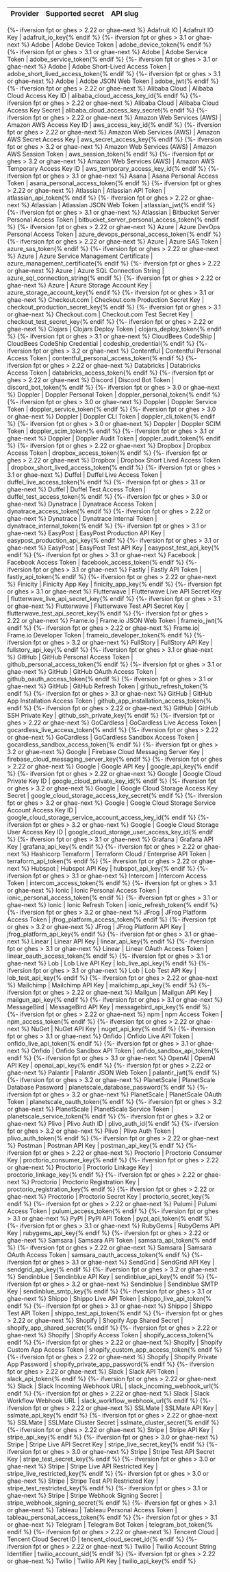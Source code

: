Provider | Supported secret | API slug
--- | --- | ---
{%- ifversion fpt or ghes > 2.22 or ghae-next %}
Adafruit IO | Adafruit IO Key | adafruit_io_key{% endif %}
{%- ifversion fpt or ghes > 3.1 or ghae-next %}
Adobe | Adobe Device Token | adobe_device_token{% endif %}
{%- ifversion fpt or ghes > 3.1 or ghae-next %}
Adobe | Adobe Service Token | adobe_service_token{% endif %}
{%- ifversion fpt or ghes > 3.1 or ghae-next %}
Adobe | Adobe Short-Lived Access Token | adobe_short_lived_access_token{% endif %}
{%- ifversion fpt or ghes > 3.1 or ghae-next %}
Adobe | Adobe JSON Web Token | adobe_jwt{% endif %}
{%- ifversion fpt or ghes > 2.22 or ghae-next %}
Alibaba Cloud | Alibaba Cloud Access Key ID | alibaba_cloud_access_key_id{% endif %}
{%- ifversion fpt or ghes > 2.22 or ghae-next %}
Alibaba Cloud | Alibaba Cloud Access Key Secret | alibaba_cloud_access_key_secret{% endif %}
{%- ifversion fpt or ghes > 2.22 or ghae-next %}
Amazon Web Services (AWS) | Amazon AWS Access Key ID | aws_access_key_id{% endif %}
{%- ifversion fpt or ghes > 2.22 or ghae-next %}
Amazon Web Services (AWS) | Amazon AWS Secret Access Key | aws_secret_access_key{% endif %}
{%- ifversion fpt or ghes > 3.2 or ghae-next %}
Amazon Web Services (AWS) | Amazon AWS Session Token | aws_session_token{% endif %}
{%- ifversion fpt or ghes > 3.2 or ghae-next %}
Amazon Web Services (AWS) | Amazon AWS Temporary Access Key ID | aws_temporary_access_key_id{% endif %}
{%- ifversion fpt or ghes > 3.1 or ghae-next %}
Asana | Asana Personal Access Token | asana_personal_access_token{% endif %}
{%- ifversion fpt or ghes > 2.22 or ghae-next %}
Atlassian | Atlassian API Token | atlassian_api_token{% endif %}
{%- ifversion fpt or ghes > 2.22 or ghae-next %}
Atlassian | Atlassian JSON Web Token | atlassian_jwt{% endif %}
{%- ifversion fpt or ghes > 3.1 or ghae-next %}
Atlassian | Bitbucket Server Personal Access Token | bitbucket_server_personal_access_token{% endif %}
{%- ifversion fpt or ghes > 2.22 or ghae-next %}
Azure | Azure DevOps Personal Access Token | azure_devops_personal_access_token{% endif %}
{%- ifversion fpt or ghes > 2.22 or ghae-next %}
Azure | Azure SAS Token | azure_sas_token{% endif %}
{%- ifversion fpt or ghes > 2.22 or ghae-next %}
Azure | Azure Service Management Certificate | azure_management_certificate{% endif %}
{%- ifversion fpt or ghes > 2.22 or ghae-next %}
Azure | Azure SQL Connection String | azure_sql_connection_string{% endif %}
{%- ifversion fpt or ghes > 2.22 or ghae-next %}
Azure | Azure Storage Account Key | azure_storage_account_key{% endif %}
{%- ifversion fpt or ghes > 3.1 or ghae-next %}
Checkout.com | Checkout.com Production Secret Key | checkout_production_secret_key{% endif %}
{%- ifversion fpt or ghes > 3.1 or ghae-next %}
Checkout.com | Checkout.com Test Secret Key | checkout_test_secret_key{% endif %}
{%- ifversion fpt or ghes > 2.22 or ghae-next %}
Clojars | Clojars Deploy Token | clojars_deploy_token{% endif %}
{%- ifversion fpt or ghes > 3.1 or ghae-next %}
CloudBees CodeShip | CloudBees CodeShip Credential | codeship_credential{% endif %}
{%- ifversion fpt or ghes > 3.2 or ghae-next %}
Contentful | Contentful Personal Access Token | contentful_personal_access_token{% endif %}
{%- ifversion fpt or ghes > 2.22 or ghae-next %}
Databricks | Databricks Access Token | databricks_access_token{% endif %}
{%- ifversion fpt or ghes > 2.22 or ghae-next %}
Discord | Discord Bot Token | discord_bot_token{% endif %}
{%- ifversion fpt or ghes > 3.0 or ghae-next %}
Doppler | Doppler Personal Token | doppler_personal_token{% endif %}
{%- ifversion fpt or ghes > 3.0 or ghae-next %}
Doppler | Doppler Service Token | doppler_service_token{% endif %}
{%- ifversion fpt or ghes > 3.0 or ghae-next %}
Doppler | Doppler CLI Token | doppler_cli_token{% endif %}
{%- ifversion fpt or ghes > 3.0 or ghae-next %}
Doppler | Doppler SCIM Token | doppler_scim_token{% endif %}
{%- ifversion fpt or ghes > 3.1 or ghae-next %}
Doppler | Doppler Audit Token | doppler_audit_token{% endif %}
{%- ifversion fpt or ghes > 2.22 or ghae-next %}
Dropbox | Dropbox Access Token | dropbox_access_token{% endif %}
{%- ifversion fpt or ghes > 2.22 or ghae-next %}
Dropbox | Dropbox Short Lived Access Token | dropbox_short_lived_access_token{% endif %}
{%- ifversion fpt or ghes > 3.1 or ghae-next %}
Duffel | Duffel Live Access Token | duffel_live_access_token{% endif %}
{%- ifversion fpt or ghes > 3.1 or ghae-next %}
Duffel | Duffel Test Access Token | duffel_test_access_token{% endif %}
{%- ifversion fpt or ghes > 3.0 or ghae-next %}
Dynatrace | Dynatrace Access Token | dynatrace_access_token{% endif %}
{%- ifversion fpt or ghes > 2.22 or ghae-next %}
Dynatrace | Dynatrace Internal Token | dynatrace_internal_token{% endif %}
{%- ifversion fpt or ghes > 3.1 or ghae-next %}
EasyPost | EasyPost Production API Key | easypost_production_api_key{% endif %}
{%- ifversion fpt or ghes > 3.1 or ghae-next %}
EasyPost | EasyPost Test API Key | easypost_test_api_key{% endif %}
{%- ifversion fpt or ghes > 3.1 or ghae-next %}
Facebook | Facebook Access Token | facebook_access_token{% endif %}
{%- ifversion fpt or ghes > 3.1 or ghae-next %}
Fastly | Fastly API Token | fastly_api_token{% endif %}
{%- ifversion fpt or ghes > 2.22 or ghae-next %}
Finicity | Finicity App Key | finicity_app_key{% endif %}
{%- ifversion fpt or ghes > 3.1 or ghae-next %}
Flutterwave | Flutterwave Live API Secret Key | flutterwave_live_api_secret_key{% endif %}
{%- ifversion fpt or ghes > 3.1 or ghae-next %}
Flutterwave | Flutterwave Test API Secret Key | flutterwave_test_api_secret_key{% endif %}
{%- ifversion fpt or ghes > 2.22 or ghae-next %}
Frame.io | Frame.io JSON Web Token | frameio_jwt{% endif %}
{%- ifversion fpt or ghes > 2.22 or ghae-next %}
Frame.io| Frame.io Developer Token | frameio_developer_token{% endif %}
{%- ifversion fpt or ghes > 3.2 or ghae-next %}
FullStory | FullStory API Key | fullstory_api_key{% endif %}
{%- ifversion fpt or ghes > 3.1 or ghae-next %}
GitHub | GitHub Personal Access Token | github_personal_access_token{% endif %}
{%- ifversion fpt or ghes > 3.1 or ghae-next %}
GitHub | GitHub OAuth Access Token | github_oauth_access_token{% endif %}
{%- ifversion fpt or ghes > 3.1 or ghae-next %}
GitHub | GitHub Refresh Token | github_refresh_token{% endif %}
{%- ifversion fpt or ghes > 3.1 or ghae-next %}
GitHub | GitHub App Installation Access Token | github_app_installation_access_token{% endif %}
{%- ifversion fpt or ghes > 2.22 or ghae-next %}
GitHub | GitHub SSH Private Key | github_ssh_private_key{% endif %}
{%- ifversion fpt or ghes > 2.22 or ghae-next %}
GoCardless | GoCardless Live Access Token | gocardless_live_access_token{% endif %}
{%- ifversion fpt or ghes > 2.22 or ghae-next %}
GoCardless | GoCardless Sandbox Access Token | gocardless_sandbox_access_token{% endif %}
{%- ifversion fpt or ghes > 3.2 or ghae-next %}
Google | Firebase Cloud Messaging Server Key | firebase_cloud_messaging_server_key{% endif %}
{%- ifversion fpt or ghes > 2.22 or ghae-next %}
Google | Google API Key | google_api_key{% endif %}
{%- ifversion fpt or ghes > 2.22 or ghae-next %}
Google | Google Cloud Private Key ID | google_cloud_private_key_id{% endif %}
{%- ifversion fpt or ghes > 3.2 or ghae-next %}
Google | Google Cloud Storage Access Key Secret | google_cloud_storage_access_key_secret{% endif %}
{%- ifversion fpt or ghes > 3.2 or ghae-next %}
Google | Google Cloud Storage Service Account Access Key ID | google_cloud_storage_service_account_access_key_id{% endif %}
{%- ifversion fpt or ghes > 3.2 or ghae-next %}
Google | Google Cloud Storage User Access Key ID | google_cloud_storage_user_access_key_id{% endif %}
{%- ifversion fpt or ghes > 3.1 or ghae-next %}
Grafana | Grafana API Key | grafana_api_key{% endif %}
{%- ifversion fpt or ghes > 2.22 or ghae-next %}
Hashicorp Terraform | Terraform Cloud / Enterprise API Token | terraform_api_token{% endif %}
{%- ifversion fpt or ghes > 2.22 or ghae-next %}
Hubspot | Hubspot API Key | hubspot_api_key{% endif %}
{%- ifversion fpt or ghes > 3.1 or ghae-next %}
Intercom | Intercom Access Token | intercom_access_token{% endif %}
{%- ifversion fpt or ghes > 3.1 or ghae-next %}
Ionic | Ionic Personal Access Token | ionic_personal_access_token{% endif %}
{%- ifversion fpt or ghes > 3.1 or ghae-next %}
Ionic | Ionic Refresh Token | ionic_refresh_token{% endif %}
{%- ifversion fpt or ghes > 3.2 or ghae-next %}
JFrog | JFrog Platform Access Token | jfrog_platform_access_token{% endif %}
{%- ifversion fpt or ghes > 3.2 or ghae-next %}
JFrog | JFrog Platform API Key | jfrog_platform_api_key{% endif %}
{%- ifversion fpt or ghes > 3.1 or ghae-next %}
Linear | Linear API Key | linear_api_key{% endif %}
{%- ifversion fpt or ghes > 3.1 or ghae-next %}
Linear | Linear OAuth Access Token | linear_oauth_access_token{% endif %}
{%- ifversion fpt or ghes > 3.1 or ghae-next %}
Lob | Lob Live API Key | lob_live_api_key{% endif %}
{%- ifversion fpt or ghes > 3.1 or ghae-next %}
Lob | Lob Test API Key | lob_test_api_key{% endif %}
{%- ifversion fpt or ghes > 2.22 or ghae-next %}
Mailchimp | Mailchimp API Key | mailchimp_api_key{% endif %}
{%- ifversion fpt or ghes > 2.22 or ghae-next %}
Mailgun | Mailgun API Key | mailgun_api_key{% endif %}
{%- ifversion fpt or ghes > 3.1 or ghae-next %}
MessageBird | MessageBird API Key | messagebird_api_key{% endif %}
{%- ifversion fpt or ghes > 2.22 or ghae-next %}
npm | npm Access Token | npm_access_token{% endif %}
{%- ifversion fpt or ghes > 2.22 or ghae-next %}
NuGet | NuGet API Key | nuget_api_key{% endif %}
{%- ifversion fpt or ghes > 3.1 or ghae-next %}
Onfido | Onfido Live API Token | onfido_live_api_token{% endif %}
{%- ifversion fpt or ghes > 3.1 or ghae-next %}
Onfido | Onfido Sandbox API Token | onfido_sandbox_api_token{% endif %}
{%- ifversion fpt or ghes > 3.1 or ghae-next %}
OpenAI | OpenAI API Key | openai_api_key{% endif %}
{%- ifversion fpt or ghes > 2.22 or ghae-next %}
Palantir | Palantir JSON Web Token | palantir_jwt{% endif %}
{%- ifversion fpt or ghes > 3.2 or ghae-next %}
PlanetScale | PlanetScale Database Password | planetscale_database_password{% endif %}
{%- ifversion fpt or ghes > 3.2 or ghae-next %}
PlanetScale | PlanetScale OAuth Token | planetscale_oauth_token{% endif %}
{%- ifversion fpt or ghes > 3.2 or ghae-next %}
PlanetScale | PlanetScale Service Token | planetscale_service_token{% endif %}
{%- ifversion fpt or ghes > 3.2 or ghae-next %}
Plivo | Plivo Auth ID | plivo_auth_id{% endif %}
{%- ifversion fpt or ghes > 3.2 or ghae-next %}
Plivo | Plivo Auth Token | plivo_auth_token{% endif %}
{%- ifversion fpt or ghes > 2.22 or ghae-next %}
Postman | Postman API Key | postman_api_key{% endif %}
{%- ifversion fpt or ghes > 2.22 or ghae-next %}
Proctorio | Proctorio Consumer Key | proctorio_consumer_key{% endif %}
{%- ifversion fpt or ghes > 2.22 or ghae-next %}
Proctorio | Proctorio Linkage Key | proctorio_linkage_key{% endif %}
{%- ifversion fpt or ghes > 2.22 or ghae-next %}
Proctorio | Proctorio Registration Key | proctorio_registration_key{% endif %}
{%- ifversion fpt or ghes > 2.22 or ghae-next %}
Proctorio | Proctorio Secret Key | proctorio_secret_key{% endif %}
{%- ifversion fpt or ghes > 2.22 or ghae-next %}
Pulumi | Pulumi Access Token | pulumi_access_token{% endif %}
{%- ifversion fpt or ghes > 3.1 or ghae-next %}
PyPI | PyPI API Token | pypi_api_token{% endif %}
{%- ifversion fpt or ghes > 3.1 or ghae-next %}
RubyGems | RubyGems API Key | rubygems_api_key{% endif %}
{%- ifversion fpt or ghes > 2.22 or ghae-next %}
Samsara | Samsara API Token | samsara_api_token{% endif %}
{%- ifversion fpt or ghes > 2.22 or ghae-next %}
Samsara | Samsara OAuth Access Token | samsara_oauth_access_token{% endif %}
{%- ifversion fpt or ghes > 3.1 or ghae-next %}
SendGrid | SendGrid API Key | sendgrid_api_key{% endif %}
{%- ifversion fpt or ghes > 3.2 or ghae-next %}
Sendinblue | Sendinblue API Key | sendinblue_api_key{% endif %}
{%- ifversion fpt or ghes > 3.2 or ghae-next %}
Sendinblue | Sendinblue SMTP Key | sendinblue_smtp_key{% endif %}
{%- ifversion fpt or ghes > 3.1 or ghae-next %}
Shippo | Shippo Live API Token | shippo_live_api_token{% endif %}
{%- ifversion fpt or ghes > 3.1 or ghae-next %}
Shippo | Shippo Test API Token | shippo_test_api_token{% endif %}
{%- ifversion fpt or ghes > 2.22 or ghae-next %}
Shopify | Shopify App Shared Secret | shopify_app_shared_secret{% endif %}
{%- ifversion fpt or ghes > 2.22 or ghae-next %}
Shopify | Shopify Access Token | shopify_access_token{% endif %}
{%- ifversion fpt or ghes > 2.22 or ghae-next %}
Shopify | Shopify Custom App Access Token | shopify_custom_app_access_token{% endif %}
{%- ifversion fpt or ghes > 2.22 or ghae-next %}
Shopify | Shopify Private App Password | shopify_private_app_password{% endif %}
{%- ifversion fpt or ghes > 2.22 or ghae-next %}
Slack | Slack API Token | slack_api_token{% endif %}
{%- ifversion fpt or ghes > 2.22 or ghae-next %}
Slack | Slack Incoming Webhook URL | slack_incoming_webhook_url{% endif %}
{%- ifversion fpt or ghes > 2.22 or ghae-next %}
Slack | Slack Workflow Webhook URL | slack_workflow_webhook_url{% endif %}
{%- ifversion fpt or ghes > 2.22 or ghae-next %}
SSLMate | SSLMate API Key | sslmate_api_key{% endif %}
{%- ifversion fpt or ghes > 2.22 or ghae-next %}
SSLMate | SSLMate Cluster Secret | sslmate_cluster_secret{% endif %}
{%- ifversion fpt or ghes > 2.22 or ghae-next %}
Stripe | Stripe API Key | stripe_api_key{% endif %}
{%- ifversion fpt or ghes > 3.0 or ghae-next %}
Stripe | Stripe Live API Secret Key | stripe_live_secret_key{% endif %}
{%- ifversion fpt or ghes > 3.0 or ghae-next %}
Stripe | Stripe Test API Secret Key | stripe_test_secret_key{% endif %}
{%- ifversion fpt or ghes > 3.0 or ghae-next %}
Stripe | Stripe Live API Restricted Key | stripe_live_restricted_key{% endif %}
{%- ifversion fpt or ghes > 3.0 or ghae-next %}
Stripe | Stripe Test API Restricted Key | stripe_test_restricted_key{% endif %}
{%- ifversion fpt or ghes > 3.1 or ghae-next %}
Stripe | Stripe Webhook Signing Secret | stripe_webhook_signing_secret{% endif %}
{%- ifversion fpt or ghes > 3.1 or ghae-next %}
Tableau | Tableau Personal Access Token | tableau_personal_access_token{% endif %}
{%- ifversion fpt or ghes > 3.1 or ghae-next %}
Telegram | Telegram Bot Token | telegram_bot_token{% endif %}
{%- ifversion fpt or ghes > 2.22 or ghae-next %}
Tencent Cloud | Tencent Cloud Secret ID | tencent_cloud_secret_id{% endif %}
{%- ifversion fpt or ghes > 2.22 or ghae-next %}
Twilio | Twilio Account String Identifier | twilio_account_sid{% endif %}
{%- ifversion fpt or ghes > 2.22 or ghae-next %}
Twilio | Twilio API Key | twilio_api_key{% endif %}
